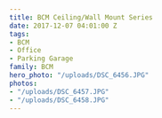 ```yaml
---
title: BCM Ceiling/Wall Mount Series
date: 2017-12-07 04:01:00 Z
tags:
- BCM
- Office
- Parking Garage
family: BCM
hero_photo: "/uploads/DSC_6456.JPG"
photos:
- "/uploads/DSC_6457.JPG"
- "/uploads/DSC_6458.JPG"
---
```


